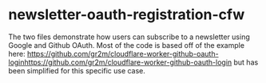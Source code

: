 # newsletter-oauth-registration-cfw

The two files demonstrate how users can subscribe to a newsletter using Google and Github OAuth. 
Most of the code is based off of the example here: https://github.com/gr2m/cloudflare-worker-github-oauth-loginhttps://github.com/gr2m/cloudflare-worker-github-oauth-login
but has been simplified for this specific use case.
